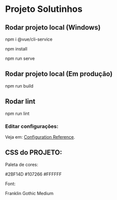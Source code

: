 # Projeto Solutinhos

## Rodar projeto local (Windows)

npm i @vue/cli-service

npm install

npm run serve
## Rodar projeto local (Em produção)
npm run build

## Rodar lint
npm run lint

### Editar configurações:
Veja em: [Configuration Reference](https://cli.vuejs.org/config/).


## CSS do PROJETO:

Paleta de cores:

#2BF14D
#107266
#FFFFFF

Font:

Franklin Gothic Medium
